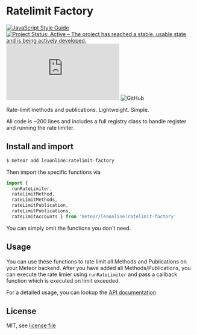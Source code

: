 # Ratelimit Factory

[![JavaScript Style Guide](https://img.shields.io/badge/code_style-standard-brightgreen.svg)](https://standardjs.com)
[![Project Status: Active – The project has reached a stable, usable state and is being actively developed.](https://www.repostatus.org/badges/latest/active.svg)](https://www.repostatus.org/#active)
![GitHub file size in bytes](https://img.shields.io/github/size/leaonline/ratelimit-factory/ratelimit-factory.js)
![GitHub](https://img.shields.io/github/license/leaonline/ratelimit-factory)

Rate-limit methods and publications. Lightweight. Simple.

All code is ~200 lines and includes a full registry class to handle register and running the rate limiter.

## Install and import

```bash
$ meteor add leaonline:ratelimit-factory
```

Then import the specific functions via

```javascript
import { 
  runRateLimiter,
  rateLimitMethod,
  rateLimitMethods,
  rateLimitPublication,
  rateLimitPublications, 
  rateLimitAccounts } from 'meteor/leaonline:ratelimit-factory'
```

You can simply omit the functions you don't need.

## Usage

You can use these functions to rate limit all Methods and Publications on your Meteor backend.
After you have added all Methods/Publications, you can execute the rate limier using `runRateLimiter`
and pass a callback function which is executed on limit exceeded.

For a detailed usage, you can lookup the [API documentation](./API.md)

## License

MIT, see [license file](./LICENSE)
